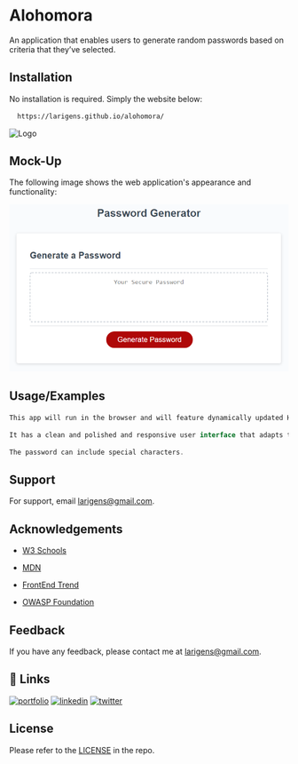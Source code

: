 # Alohomora

An application that enables users to generate random passwords based on criteria that they’ve selected.

## Installation

No installation is required. Simply the website below:

```bash
  https://larigens.github.io/alohomora/
```
    
![Logo](https://dev-to-uploads.s3.amazonaws.com/uploads/articles/th5xamgrr6se0x5ro4g6.png)


## Mock-Up

The following image shows the web application's appearance and functionality:

![App Screenshot](./assets/images/demo.png)

## Usage/Examples

```bash
This app will run in the browser and will feature dynamically updated HTML and CSS powered by JavaScript code. 
```

```javascript
It has a clean and polished and responsive user interface that adapts to various screen sizes, so feel free to use it on your smartphone or tablet
```

```javascript
The password can include special characters. 
```

## Support

For support, email larigens@gmail.com.

## Acknowledgements

- [W3 Schools](https://www.w3schools.com)

- [MDN](https://developer.mozilla.org/en-US/)

- [FrontEnd Trend](https://linktr.ee/frontend_trend)

- [OWASP Foundation](https://www.owasp.org/index.php/Password_special_characters)

## Feedback

If you have any feedback, please contact me at larigens@gmail.com.


## 🔗 Links
[![portfolio](https://img.shields.io/badge/my_portfolio-000?style=for-the-badge&logo=ko-fi&logoColor=white)](https://larigens.github.io/lari-gui/)
[![linkedin](https://img.shields.io/badge/linkedin-0A66C2?style=for-the-badge&logo=linkedin&logoColor=white)](https://www.linkedin.com/in/lari-gui/)
[![twitter](https://img.shields.io/badge/twitter-1DA1F2?style=for-the-badge&logo=twitter&logoColor=white)](https://twitter.com/coffeebr_eak)


## License

Please refer to the [LICENSE](https://choosealicense.com/licenses/mit/) in the repo.


